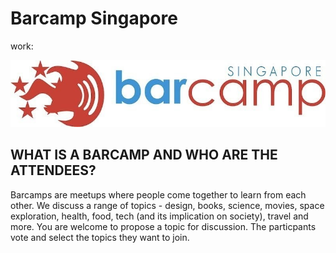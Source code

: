 # Barcamp Singapore 

work:

![Barcamp Singapore Logo](barcampsg.jpeg)


## WHAT IS A BARCAMP AND WHO ARE THE ATTENDEES?

Barcamps are meetups where people come together to learn from each other.  We discuss a range of topics - design,  books, science, movies, space exploration, health, food, tech (and its implication on society), travel and more. You are welcome to propose a topic for discussion. The particpants vote and select the topics they want to join. 
